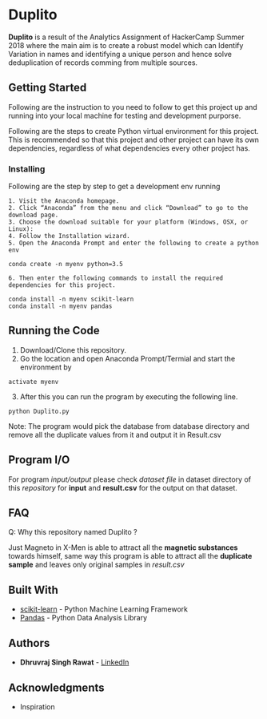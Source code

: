 # Duplito 

**Duplito** is a result of the Analytics Assignment of HackerCamp Summer 2018 where the main aim is to create a robust model which can Identify Variation in names and identifying a unique person and hence solve deduplication of records comming from multiple sources.

## Getting Started

Following are the instruction to you need to follow to get this project up and running into your local machine for testing and development purporse.

Following are the steps to create Python virtual environment for this project. This is recommended so that this project and other project can have its own dependencies, regardless of what dependencies every other project has.


### Installing

Following are the step by step to get a development env running

    1. Visit the Anaconda homepage.
    2. Click “Anaconda” from the menu and click “Download” to go to the download page.
    3. Choose the download suitable for your platform (Windows, OSX, or Linux):
    4. Follow the Installation wizard.
    5. Open the Anaconda Prompt and enter the following to create a python env
```
conda create -n myenv python=3.5
```
    6. Then enter the following commands to install the required dependencies for this project. 
```
conda install -n myenv scikit-learn
conda install -n myenv pandas
```

## Running the Code 

1. Download/Clone this repository.
2. Go the location and open Anaconda Prompt/Termial and start the environment by 
```
activate myenv
```
3. After this you can run the program by executing the following line.
```
python Duplito.py
```

Note: The program would pick the database from database directory and remove all the duplicate values from it and output it in Result.csv 
## Program I/O

For program *input/output* please check *dataset file* in dataset directory of this *repository* for **input** and **result.csv** for the output on that dataset.

## FAQ
Q: Why this repository named Duplito ?

Just Magneto in X-Men is able to attract all the **magnetic substances** towards himself, same way this program is able to attract all the **duplicate sample** and leaves only original samples in *result.csv*


## Built With

* [scikit-learn](http://scikit-learn.org/) - Python Machine Learning Framework
* [Pandas](https://pandas.pydata.org/) - Python Data Analysis Library


## Authors

* **Dhruvraj Singh Rawat** - [LinkedIn](https://github.com/PurpleBooth)

## Acknowledgments

* Inspiration



